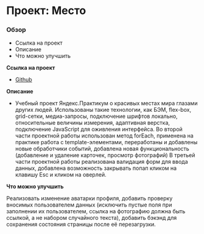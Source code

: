 # Проект: Место

### Обзор
* Ссылка на проект
* Описание
* Что можно улучшить

**Ссылка на проект**

* [Github](https://morevtrue.github.io/mesto/)

**Описание**

* Учебный проект Яндекс.Практикум о красивых местах мира глазами других людей. Использованы такие технологии, как БЭМ, flex-box, grid-сетки, медиа-запросы, подключение шрифтов локально, относительные величины измерения, адаптивная верстка, подключение JavaScript для оживления интерфейса. 
Во второй части проектной работы использован метод forEach, применена на практике работа с template-элементами, переработаны и добавлены новые обработчики событий, добавлена новая функциональность (добавление и удаление карточек, просмотр фотографий)
В третьей части проектной работы реализована валидация форм для ввода данных, добавлена возможность закрывать попап кликом на клавишу Esc и кликом на оверлей.

**Что можно улучшить**

Реализовать изменение аватарки профиля, добавить проверку вносимых пользователем данных (исключить пустые поля при заполнении их пользователем, ссылка на фотографию должна быть ссылкой, а не набором случайного текста), добавить бэкэнд для сохранения состояния страницы после её перезагрузки.

